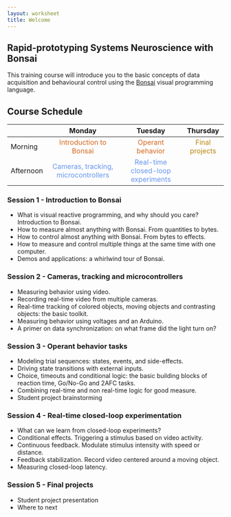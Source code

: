 ```yaml
---
layout: worksheet
title: Welcome
---
```


## Rapid-prototyping Systems Neuroscience with Bonsai

This training course will introduce you to the basic concepts of data acquisition and behavioural control using the [Bonsai](http://bonsai-rx.org/) visual programming language.

## Course Schedule

<table class="markdown-body">
    <thead>
        <tr>
            <th></th>
            <th align="center">Monday</th>
            <th align="center">Tuesday</th>
            <th align="center">Thursday</th>
        </tr>
    </thead>
    <tbody>
        <tr>
            <td>Morning</td>
            <td style="color:chocolate" align="center">Introduction to Bonsai</td>
            <td style="color:chocolate" align="center">Operant behavior</td>
            <td style="color:darkgoldenrod" align="center">Final projects</td>
        </tr>
        <tr>
            <td>Afternoon</td>
            <td style="color:cornflowerblue" align="center">Cameras, tracking, microcontrollers</td>
            <td style="color:cornflowerblue" align="center">Real-time closed-loop experiments</td>
            <td></td>
        </tr>
    </tbody>
</table>

### Session 1 - Introduction to Bonsai
- What is visual reactive programming, and why should you care? Introduction to Bonsai.
- How to measure almost anything with Bonsai. From quantities to bytes.
- How to control almost anything with Bonsai. From bytes to effects.
- How to measure and control multiple things at the same time with one computer.
- Demos and applications: a whirlwind tour of Bonsai.

### Session 2 - Cameras, tracking and microcontrollers
- Measuring behavior using video.
- Recording real-time video from multiple cameras.
- Real-time tracking of colored objects, moving objects and contrasting objects: the basic toolkit.
- Measuring behavior using voltages and an Arduino.
- A primer on data synchronization: on what frame did the light turn on?

### Session 3 - Operant behavior tasks
- Modeling trial sequences: states, events, and side-effects.
- Driving state transitions with external inputs.
- Choice, timeouts and conditional logic: the basic building blocks of reaction time, Go/No-Go and 2AFC tasks.
- Combining real-time and non real-time logic for good measure.
- Student project brainstorming

### Session 4 - Real-time closed-loop experimentation
- What can we learn from closed-loop experiments?
- Conditional effects. Triggering a stimulus based on video activity.
- Continuous feedback. Modulate stimulus intensity with speed or distance.
- Feedback stabilization. Record video centered around a moving object.
- Measuring closed-loop latency.

### Session 5 - Final projects
- Student project presentation
- Where to next